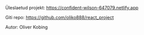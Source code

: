 Üleslaetud projekt:
https://confident-wilson-647079.netlify.app

Giti repo:
https://github.com/oliko888/react_project

Autor: Oliver Kobing
